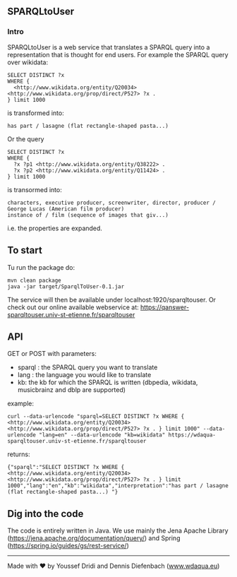 ## SPARQLtoUser

### Intro
SPARQLtoUser is a web service that translates a SPARQL query into a representation that is thought for end users. For example the SPARQL query over wikidata:

    SELECT DISTINCT ?x   
    WHERE {   
      <http://www.wikidata.org/entity/Q20034> <http://www.wikidata.org/prop/direct/P527> ?x .  
    } limit 1000  

is transformed into:

    has part / lasagne (flat rectangle-shaped pasta...) 

Or the query 

    SELECT DISTINCT ?x  
    WHERE {  
      ?x ?p1 <http://www.wikidata.org/entity/Q38222> .  
      ?x ?p2 <http://www.wikidata.org/entity/Q11424> .  
    } limit 1000 

is transormed into:

    characters, executive producer, screenwriter, director, producer / George Lucas (American film producer) 
    instance of / film (sequence of images that giv...) 

i.e. the properties are expanded.


## To start
Tu run the package do:

    mvn clean package
    java -jar target/SparqlToUser-0.1.jar

The service will then be available under localhost:1920/sparqltouser. Or check out our online available webservice at:
https://qanswer-sparqltouser.univ-st-etienne.fr/sparqltouser

## API
GET or POST with parameters:
- sparql : the SPARQL query you want to translate
- lang : the language you would like to translate
- kb: the kb for which the SPARQL is written (dbpedia, wikidata, musicbrainz and dblp are supported)

example: 

    curl --data-urlencode "sparql=SELECT DISTINCT ?x WHERE {   <http://www.wikidata.org/entity/Q20034> <http://www.wikidata.org/prop/direct/P527> ?x . } limit 1000" --data-urlencode "lang=en" --data-urlencode "kb=wikidata" https://wdaqua-sparqltouser.univ-st-etienne.fr/sparqltouser

returns:

    {"sparql":"SELECT DISTINCT ?x WHERE {   <http://www.wikidata.org/entity/Q20034> <http://www.wikidata.org/prop/direct/P527> ?x . } limit 1000","lang":"en","kb":"wikidata","interpretation":"has part / lasagne (flat rectangle-shaped pasta...) "}

## Dig into the code
The code is entirely written in Java. We use mainly the Jena Apache Library (https://jena.apache.org/documentation/query/) and Spring (https://spring.io/guides/gs/rest-service/)

---
Made with ♥ by Youssef Dridi and Dennis Diefenbach (www.wdaqua.eu)

